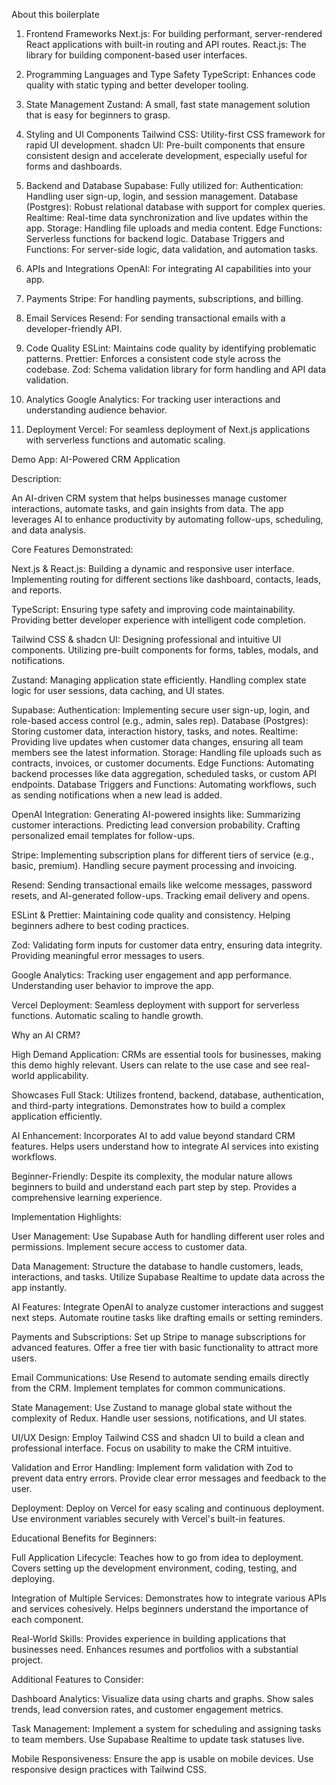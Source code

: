 About this boilerplate

1. Frontend Frameworks
    Next.js: For building performant, server-rendered React applications with built-in routing and API routes.
    React.js: The library for building component-based user interfaces.

2. Programming Languages and Type Safety
    TypeScript: Enhances code quality with static typing and better developer tooling.

3. State Management
    Zustand: A small, fast state management solution that is easy for beginners to grasp.

4. Styling and UI Components
    Tailwind CSS: Utility-first CSS framework for rapid UI development.
    shadcn UI: Pre-built components that ensure consistent design and accelerate development, especially useful for forms and dashboards.

5. Backend and Database
    Supabase: Fully utilized for:
        Authentication: Handling user sign-up, login, and session management.
        Database (Postgres): Robust relational database with support for complex queries.
        Realtime: Real-time data synchronization and live updates within the app.
        Storage: Handling file uploads and media content.
        Edge Functions: Serverless functions for backend logic.
        Database Triggers and Functions: For server-side logic, data validation, and automation tasks.

6. APIs and Integrations
    OpenAI: For integrating AI capabilities into your app.

7. Payments
    Stripe: For handling payments, subscriptions, and billing.

8. Email Services
    Resend: For sending transactional emails with a developer-friendly API.

9. Code Quality
    ESLint: Maintains code quality by identifying problematic patterns.
    Prettier: Enforces a consistent code style across the codebase.
    Zod: Schema validation library for form handling and API data validation.

10. Analytics
    Google Analytics: For tracking user interactions and understanding audience behavior.

11. Deployment
    Vercel: For seamless deployment of Next.js applications with serverless functions and automatic scaling.

Demo App: AI-Powered CRM Application

Description:

An AI-driven CRM system that helps businesses manage customer interactions, automate tasks, and gain insights from data. The app leverages AI to enhance productivity by automating follow-ups, scheduling, and data analysis.

Core Features Demonstrated:

Next.js & React.js:
    Building a dynamic and responsive user interface.
    Implementing routing for different sections like dashboard, contacts, leads, and reports.

TypeScript:
    Ensuring type safety and improving code maintainability.
    Providing better developer experience with intelligent code completion.

Tailwind CSS & shadcn UI:
    Designing professional and intuitive UI components.
    Utilizing pre-built components for forms, tables, modals, and notifications.

Zustand:
    Managing application state efficiently.
    Handling complex state logic for user sessions, data caching, and UI states.

Supabase:
    Authentication:
        Implementing secure user sign-up, login, and role-based access control (e.g., admin, sales rep).
    Database (Postgres):
        Storing customer data, interaction history, tasks, and notes.
    Realtime:
        Providing live updates when customer data changes, ensuring all team members see the latest information.
    Storage:
        Handling file uploads such as contracts, invoices, or customer documents.
    Edge Functions:
        Automating backend processes like data aggregation, scheduled tasks, or custom API endpoints.
    Database Triggers and Functions:
        Automating workflows, such as sending notifications when a new lead is added.

OpenAI Integration:
    Generating AI-powered insights like:
        Summarizing customer interactions.
        Predicting lead conversion probability.
        Crafting personalized email templates for follow-ups.

Stripe:
    Implementing subscription plans for different tiers of service (e.g., basic, premium).
    Handling secure payment processing and invoicing.

Resend:
    Sending transactional emails like welcome messages, password resets, and AI-generated follow-ups.
    Tracking email delivery and opens.

ESLint & Prettier:
    Maintaining code quality and consistency.
    Helping beginners adhere to best coding practices.

Zod:
    Validating form inputs for customer data entry, ensuring data integrity.
    Providing meaningful error messages to users.

Google Analytics:
    Tracking user engagement and app performance.
    Understanding user behavior to improve the app.

Vercel Deployment:
    Seamless deployment with support for serverless functions.
    Automatic scaling to handle growth.

Why an AI CRM?

High Demand Application:
    CRMs are essential tools for businesses, making this demo highly relevant.
    Users can relate to the use case and see real-world applicability.

Showcases Full Stack:
    Utilizes frontend, backend, database, authentication, and third-party integrations.
    Demonstrates how to build a complex application efficiently.

AI Enhancement:
    Incorporates AI to add value beyond standard CRM features.
    Helps users understand how to integrate AI services into existing workflows.

Beginner-Friendly:
    Despite its complexity, the modular nature allows beginners to build and understand each part step by step.
    Provides a comprehensive learning experience.

Implementation Highlights:

User Management:
    Use Supabase Auth for handling different user roles and permissions.
    Implement secure access to customer data.

Data Management:
    Structure the database to handle customers, leads, interactions, and tasks.
    Utilize Supabase Realtime to update data across the app instantly.

AI Features:
    Integrate OpenAI to analyze customer interactions and suggest next steps.
    Automate routine tasks like drafting emails or setting reminders.

Payments and Subscriptions:
    Set up Stripe to manage subscriptions for advanced features.
    Offer a free tier with basic functionality to attract more users.

Email Communications:
    Use Resend to automate sending emails directly from the CRM.
    Implement templates for common communications.

State Management:
    Use Zustand to manage global state without the complexity of Redux.
    Handle user sessions, notifications, and UI states.

UI/UX Design:
    Employ Tailwind CSS and shadcn UI to build a clean and professional interface.
    Focus on usability to make the CRM intuitive.

Validation and Error Handling:
    Implement form validation with Zod to prevent data entry errors.
    Provide clear error messages and feedback to the user.

Deployment:
    Deploy on Vercel for easy scaling and continuous deployment.
    Use environment variables securely with Vercel's built-in features.

Educational Benefits for Beginners:

Full Application Lifecycle:
    Teaches how to go from idea to deployment.
    Covers setting up the development environment, coding, testing, and deploying.

Integration of Multiple Services:
    Demonstrates how to integrate various APIs and services cohesively.
    Helps beginners understand the importance of each component.

Real-World Skills:
    Provides experience in building applications that businesses need.
    Enhances resumes and portfolios with a substantial project.

Additional Features to Consider:

Dashboard Analytics:
    Visualize data using charts and graphs.
    Show sales trends, lead conversion rates, and customer engagement metrics.

Task Management:
    Implement a system for scheduling and assigning tasks to team members.
    Use Supabase Realtime to update task statuses live.

Mobile Responsiveness:
    Ensure the app is usable on mobile devices.
    Use responsive design practices with Tailwind CSS.

